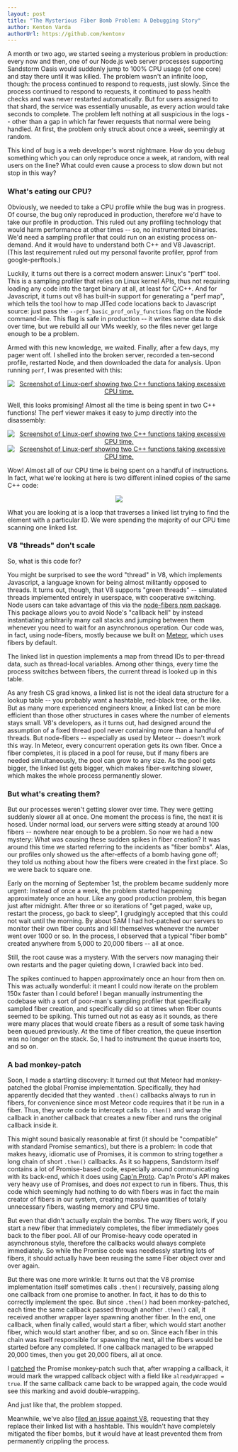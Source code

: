 ```yaml
---
layout: post
title: "The Mysterious Fiber Bomb Problem: A Debugging Story"
author: Kenton Varda
authorUrl: https://github.com/kentonv
---
```


A month or two ago, we started seeing a mysterious problem in production: every now and then, one of our Node.js web server processes supporting Sandstorm Oasis would suddenly jump to 100% CPU usage (of one core) and stay there until it was killed. The problem wasn't an infinite loop, though: the process continued to respond to requests, just slowly. Since the process continued to respond to requests, it continued to pass health checks and was never restarted automatically. But for users assigned to that shard, the service was essentially unusable, as every action would take seconds to complete. The problem left nothing at all suspicious in the logs -- other than a gap in which far fewer requests that normal were being handled. At first, the problem only struck about once a week, seemingly at random.

This kind of bug is a web developer's worst nightmare. How do you debug something which you can only reproduce once a week, at random, with real users on the line? What could even cause a process to slow down but not stop in this way?

### What's eating our CPU?

Obviously, we needed to take a CPU profile while the bug was in progress. Of course, the bug only reproduced in production, therefore we'd have to take our profile in production. This ruled out any profiling technology that would harm performance at other times -- so, no instrumented binaries. We'd need a sampling profiler that could run on an existing process on-demand. And it would have to understand both C++ and V8 Javascript. (This last requirement ruled out my personal favorite profiler, pprof from google-perftools.)

Luckily, it turns out there is a correct modern answer: Linux's "perf" tool. This is a sampling profiler that relies on Linux kernel APIs, thus not requiring loading any code into the target binary at all, at least for C/C++. And for Javascript, it turns out v8 has built-in support for generating a "perf map", which tells the tool how to map JITed code locations back to Javascript source: just pass the `--perf_basic_prof_only_functions` flag on the Node command-line. This flag is safe in production -- it writes some data to disk over time, but we rebuild all our VMs weekly, so the files never get large enough to be a problem.

Armed with this new knowledge, we waited. Finally, after a few days, my pager went off. I shelled into the broken server, recorded a ten-second profile, restarted Node, and then downloaded the data for analysis. Upon running `perf`, I was presented with this:

<p style="text-align: center"><a href="/news/images/fiber-bomb-perf1-full.png"><img alt="Screenshot of Linux-perf showing two C++ functions taking excessive CPU time." src="/news/images/fiber-bomb-perf1.png"></a></p>

Well, this looks promising! Almost all the time is being spent in two C++ functions! The perf viewer makes it easy to jump directly into the disassembly:

<p style="text-align: center"><a href="/news/images/fiber-bomb-perf2-full.png"><img alt="Screenshot of Linux-perf showing two C++ functions taking excessive CPU time." src="/news/images/fiber-bomb-perf2.png"></a> <a href="/news/images/fiber-bomb-perf3-full.png"><img alt="Screenshot of Linux-perf showing two C++ functions taking excessive CPU time." src="/news/images/fiber-bomb-perf3.png"></a></p>

Wow! Almost all of our CPU time is being spent on a handful of instructions. In fact, what we're looking at here is two different inlined copies of the same C++ code:

<p style="text-align: center"><a href="https://github.com/v8/v8/blob/c176b26fee9dcfe9379a6e01b677298252a1602e/src/isolate.cc#L1861"><img src="/news/images/fiber-bomb-code.png"></a></p>

What you are looking at is a loop that traverses a linked list trying to find the element with a particular ID. We were spending the majority of our CPU time scanning one linked list.

### V8 "threads" don't scale

So, what is this code for?

You might be surprised to see the word "thread" in V8, which implements Javascript, a language known for being almost militantly opposed to threads. It turns out, though, that V8 supports "green threads" -- simulated threads implemented entirely in userspace, with cooperative switching. Node users can take advantage of this via the [node-fibers npm package](https://github.com/laverdet/node-fibers). This package allows you to avoid Node's "callback hell" by instead instantiating arbitrarily many call stacks and jumping between them whenever you need to wait for an asynchronous operation. Our code was, in fact, using node-fibers, mostly because we built on [Meteor](https://meteor.com), which uses fibers by default.

The linked list in question implements a map from thread IDs to per-thread data, such as thread-local variables. Among other things, every time the process switches between fibers, the current thread is looked up in this table.

As any fresh CS grad knows, a linked list is not the ideal data structure for a lookup table -- you probably want a hashtable, red-black tree, or the like. But as many more experienced engineers know, a linked list can be more efficient than those other structures in cases where the number of elements stays small. V8's developers, as it turns out, had designed around the assumption of a fixed thread pool never containing more than a handful of threads. But node-fibers -- especially as used by Meteor -- doesn't work this way. In Meteor, every concurrent operation gets its own fiber. Once a fiber completes, it is placed in a pool for reuse, but if many fibers are needed simultaneously, the pool can grow to any size. As the pool gets bigger, the linked list gets bigger, which makes fiber-switching slower, which makes the whole process permanently slower.

### But what's creating them?

But our processes weren't getting slower over time. They were getting suddenly slower all at once. One moment the process is fine, the next it is hosed. Under normal load, our servers were sitting steady at around 100 fibers -- nowhere near enough to be a problem. So now we had a new mystery: What was causing these sudden spikes in fiber creation? It was around this time we started referring to the incidents as "fiber bombs". Alas, our profiles only showed us the after-effects of a bomb having gone off; they told us nothing about how the fibers were created in the first place. So we were back to square one.

Early on the morning of September 1st, the problem became suddenly more urgent: Instead of once a week, the problem started happening approximately once an hour. Like any good production problem, this began just after midnight. After three or so iterations of "get paged, wake up, restart the process, go back to sleep", I grudgingly accepted that this could not wait until the morning. By about 5AM I had hot-patched our servers to monitor their own fiber counts and kill themselves whenever the number went over 1000 or so. In the process, I observed that a typical "fiber bomb" created anywhere from 5,000 to 20,000 fibers -- all at once.

Still, the root cause was a mystery. With the servers now managing their own restarts and the pager quieting down, I crawled back into bed.

The spikes continued to happen approximately once an hour from then on. This was actually wonderful: it meant I could now iterate on the problem 150x faster than I could before! I began manually instrumenting the codebase with a sort of poor-man's sampling profiler that specifically sampled fiber creation, and specifically did so at times when fiber counts seemed to be spiking. This turned out not as easy as it sounds, as there were many places that would create fibers as a result of some task having been queued previously. At the time of fiber creation, the queue insertion was no longer on the stack. So, I had to instrument the queue inserts too, and so on.

### A bad monkey-patch

Soon, I made a startling discovery: It turned out that Meteor had monkey-patched the global Promise implementation. Specifically, they had apparently decided that they wanted `.then()` callbacks always to run in fibers, for convenience since most Meteor code requires that it be run in a fiber. Thus, they wrote code to intercept calls to `.then()` and wrap the callback in another callback that creates a new fiber and runs the original callback inside it.

This might sound basically reasonable at first (it should be "compatible" with standard Promise semantics), but there is a problem: In code that makes heavy, idiomatic use of Promises, it is common to string together a long chain of short `.then()` callbacks. As it so happens, Sandstorm itself contains a lot of Promise-based code, especially around communicating with its back-end, which it does using [Cap'n Proto](https://capnproto.org). Cap'n Proto's API makes very heavy use of Promises, and does _not_ expect to run in fibers. Thus, this code which seemingly had nothing to do with fibers was in fact the main creator of fibers in our system, creating massive quantities of totally unnecessary fibers, wasting memory and CPU time.

But even that didn't actually explain the bombs. The way fibers work, if you start a new fiber that immediately completes, the fiber immediately goes back to the fiber pool. All of our Promise-heavy code operated in asynchronous style, therefore the callbacks would always complete immediately. So while the Promise code was needlessly starting lots of fibers, it should actually have been reusing the same Fiber object over and over again.

But there was one more wrinkle: It turns out that the V8 promise implementation itself sometimes calls `.then()` recursively, passing along one callback from one promise to another. In fact, it has to do this to correctly implement the spec. But since `.then()` had been monkey-patched, each time the same callback passed through another `.then()` call, it received another wrapper layer spawning another fiber. In the end, one callback, when finally called, would start a fiber, which would start another fiber, which would start another fiber, and so on. Since each fiber in this chain was itself responsible for spawning the next, all the fibers would be started before any completed. If one callback managed to be wrapped 20,000 times, then you get 20,000 fibers, all at once.

I [patched](https://github.com/meteor/promise/pull/11) the Promise monkey-patch such that, after wrapping a callback, it would mark the wrapped callback object with a field like `alreadyWrapped = true`. If the same callback came back to be wrapped again, the code would see this marking and avoid double-wrapping.

And just like that, the problem stopped.

Meanwhile, we've also [filed an issue against V8](https://bugs.chromium.org/p/v8/issues/detail?id=5338), requesting that they replace their linked list with a hashtable. This wouldn't have completely mitigated the fiber bombs, but it would have at least prevented them from permanently crippling the process.
